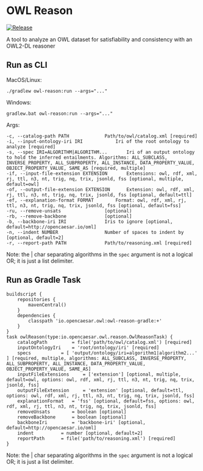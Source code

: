 # OWL Reason

[![Release](https://img.shields.io/github/v/tag/opencaesar/owl-tools?label=release)](https://github.com/opencaesar/owl-tools/releases/latest)

A tool to analyze an OWL dataset for satisfiability and consistency with an OWL2-DL reasoner

## Run as CLI

MacOS/Linux:
```
./gradlew owl-reason:run --args="..."
```
Windows:
```
gradlew.bat owl-reason:run --args="..."
```
Args:
```
-c, --catalog-path PATH				Path/to/owl/catalog.xml [required]
-i, --input-ontology-iri IRI			Iri of the root ontology to analyze [required]
-s, --spec IRI=ALGORITHM|ALGORITHM... 		Iri of an output ontology to hold the inferred entailments. Algorithms: ALL_SUBCLASS, INVERSE_PROPERTY, ALL_SUBPROPERTY, ALL_INSTANCE, DATA_PROPERTY_VALUE, OBJECT_PROPERTY_VALUE, SAME_AS [required, multiple]
-if, --input-file-extension EXTENSION 		Extensions: owl, rdf, xml, rj, ttl, n3, nt, trig, nq, trix, jsonld, fss [optional, multiple, default=owl]
-of, --output-file-extension EXTENSION		Extension: owl, rdf, xml, rj, ttl, n3, nt, trig, nq, trix, jsonld, fss [optional, default=ttl]
-ef, --explanation-format FORMAT		Format: owl, rdf, xml, rj, ttl, n3, nt, trig, nq, trix, jsonld, fss [optional, default=fss]
-ru, --remove-unsats  				[optional)
-rb, --remove-backbone 				[optional]
-b, --backbone-iri IRI				Iris to ignore [optional, default=http://opencaesar.io/oml]
-n, --indent NUMBER 				Number of spaces to indent by [optional, default=2]
-r, --report-path PATH				Path/to/reasoning.xml [required]
```

Note: the | char separating algorithms in the `spec` argument is not a logical OR; it is just a list delimiter.

## Run as Gradle Task

```
buildscript {
	repositories {
  		mavenCentral()
	}
	dependencies {
		classpath 'io.opencaesar.owl:owl-reason-gradle:+'
	}
}
task owlReason(type:io.opencaesar.owl.reason.OwlReasonTask) {
	catalogPath 		= file('path/to/owl/catalog.xml') [required]
	inputOntologyIri 	= 'root/ontology/iri' [required]
	specs 			= [ 'output/ontology/iri=algorithm1|algorithm2...' ] [required, multiple, algorithms: ALL_SUBCLASS, INVERSE_PROPERTY, ALL_SUBPROPERTY, ALL_INSTANCE, DATA_PROPERTY_VALUE, OBJECT_PROPERTY_VALUE, SAME_AS]
	inputFileExtensions 	= ['extension'] [optional, multiple, default=owl, options: owl, rdf, xml, rj, ttl, n3, nt, trig, nq, trix, jsonld, fss]
	outputFileExtension 	= 'extension' [optional, default=ttl, options: owl, rdf, xml, rj, ttl, n3, nt, trig, nq, trix, jsonld, fss]
	explanationFormat 	= 'fss' [optional, default=fss, options: owl, rdf, xml, rj, ttl, n3, nt, trig, nq, trix, jsonld, fss]
	removeUnsats 		= boolean [optional]
	removeBackbone 		= boolean [optional]
	backboneIri 		= 'backbone-iri' [optional, default=http://opencaesar.io/oml]
	indent 			= number [optional, default=2]
	reportPath		= file('path/to/reasoning.xml') [required]
}
```

Note: the | char separating algorithms in the `spec` argument is not a logical OR; it is just a list delimiter.
